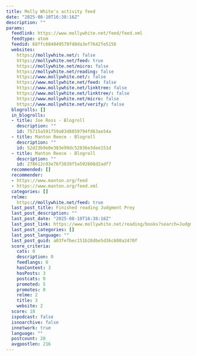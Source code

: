 ```yaml
---
title: Molly White's activity feed
date: "2025-08-10T16:38:16Z"
description: ""
params:
  feedlink: https://www.mollywhite.net/feed/feed.xml
  feedtype: atom
  feedid: 68ffc684049570fd8da3ef7642fe5156
  websites:
    https://mollywhite.net/: false
    https://mollywhite.net/feed: true
    https://mollywhite.net/micro: false
    https://mollywhite.net/reading: false
    https://www.mollywhite.net/: false
    https://www.mollywhite.net/feed: false
    https://www.mollywhite.net/linktree: false
    https://www.mollywhite.net/linktree/: false
    https://www.mollywhite.net/micro: false
    https://www.mollywhite.net/verify/: false
  blogrolls: []
  in_blogrolls:
  - title: Joe Ross - Blogroll
    description: ""
    id: 75715a591f59a83d8859794fd63ae54a
  - title: Manton Reece - Blogroll
    description: ""
    id: 52d23b9e0e383e99dc52836e3dee151d
  - title: Manton Reece - Blogroll
    description: ""
    id: 278612c03e76f3839f5a592608d2adf7
  recommended: []
  recommender:
  - https://www.manton.org/feed
  - https://www.manton.org/feed.xml
  categories: []
  relme:
    https://mollywhite.net/feed: true
  last_post_title: Finished reading Judgment Prey
  last_post_description: ""
  last_post_date: "2025-08-10T16:38:16Z"
  last_post_link: https://www.mollywhite.net/reading/books?search=Judgment%20Prey
  last_post_categories: []
  last_post_language: ""
  last_post_guid: a03fefbec151b28dbe5d36c608a2470f
  score_criteria:
    cats: 0
    description: 0
    feedlangs: 0
    hasContent: 3
    hasPosts: 3
    postcats: 0
    promoted: 5
    promotes: 0
    relme: 2
    title: 3
    website: 2
  score: 18
  ispodcast: false
  isnoarchive: false
  innetwork: true
  language: ""
  postcount: 20
  avgpostlen: 216
---
```

